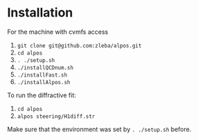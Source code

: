 # Installation
For the machine with cvmfs access 
1. `git clone git@github.com:zleba/alpos.git`
2. `cd alpos`
3. `. ./setup.sh`
4. `./installQCDnum.sh`
5. `./installFast.sh`
6. `./installAlpos.sh`

To run the diffractive fit:
1. `cd alpos`
2. `alpos steering/H1diff.str`

Make sure that the environment was set by `. ./setup.sh` before.
